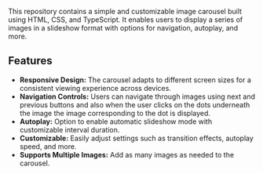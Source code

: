 This repository contains a simple and customizable image carousel built using HTML, CSS, and TypeScript. It enables users to display a series of images in a slideshow format with options for navigation, autoplay, and more.

## Features

- **Responsive Design:** The carousel adapts to different screen sizes for a consistent viewing experience across devices.
- **Navigation Controls:** Users can navigate through images using next and previous buttons and also when the user clicks on the dots underneath the image the image corresponding to the dot is displayed.
- **Autoplay:** Option to enable automatic slideshow mode with customizable interval duration.
- **Customizable:** Easily adjust settings such as transition effects, autoplay speed, and more.
- **Supports Multiple Images:** Add as many images as needed to the carousel.
